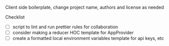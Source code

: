 Client side boilerplate, change project name, authors and license as needed

Checklist

-  [ ] script to lint and run prettier rules for collaboration
-  [ ] consider making a reducer HOC template for AppProvider
-  [ ] create a formatted local environment variables template for api keys, etc
